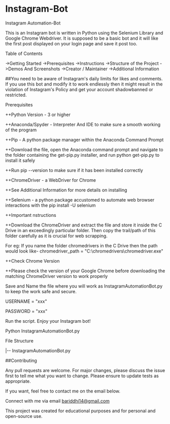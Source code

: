 # Instagram-Bot
Instagram Automation-Bot

This is an Instagram bot is written in Python using the Selenium Library and Google Chrome Webdriver. It is supposed to be a basic bot and it will like the first post displayed on your login page and save it post too.

Table of Contents

->Getting Started ->Prerequisites ->Instructions ->Structure of the Project ->Demos And Screenshots ->Creator / Maintainer ->Additional Information

##You need to be aware of Instagram's daily limits for likes and comments. If you use this bot and modify it to work endlessly then it might result in the violation of Instagram's Policy and get your account shadowbanned or restricted.

Prerequisites

++Python Version - 3 or higher

++Anaconda/Spyder - Interpreter And IDE to make sure a smooth working of the program

++Pip - A python package manager within the Anaconda Command Prompt

++Download the file, open the Anaconda command prompt and navigate to the folder containing the get-pip.py installer, and run python get-pip.py to install it safely

++Run pip --version to make sure if it has been installed correctly

++ChromeDriver - a WebDriver for Chrome

++See Additional Information for more details on installing

++Selenium - a python package accustomed to automate web browser interactions with the pip install -U selenium

++Important nstructions

++Download the ChromeDriver and extract the file and store it inside the C Drive in an exceedingly particular folder. Then copy the trail/path of this folder carefully as it is crucial for web scrapping.

For eg: If you name the folder chromedrivers in the C Drive then the path would look like-
chromedriver_path = "C:\chromedrivers\chromedriver.exe"

++Check Chrome Version

++Please check the version of your Google Chrome  before downloading the matching ChromeDriver version to work properly



Save and Name the file where you will work as InstagramAutomationBot.py to keep the work safe and secure.


USERNAME = "xxx"

PASSWORD = "xxx"

Run the script. Enjoy your Instagram bot!

Python InstagramAutomationBot.py

File Structure

|-- InstagramAutomationBot.py

##Contributing

Any pull requests are welcome. For major changes, please discuss the issue first to tell me what you want to change. Please ensure to update tests as appropriate.

If you want, feel free to contact me on the email below.

Connect with me via email bariddhi14@gmail.com

This project was created for educational purposes and for personal and open-source use.
